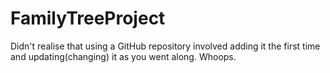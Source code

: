 # FamilyTreeProject
Didn't realise that using a GitHub repository involved adding it the first time and updating(changing) it as you went along.
Whoops.
